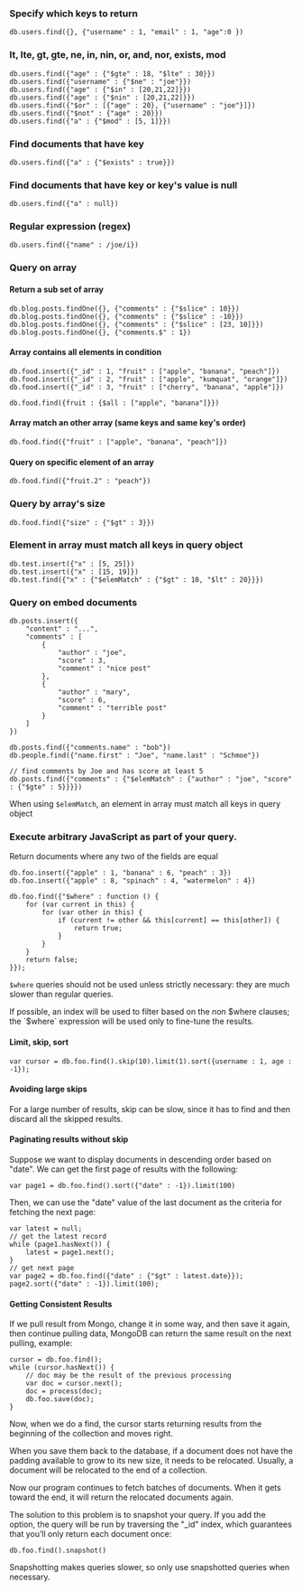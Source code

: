 ### Specify which keys to return
```
db.users.find({}, {"username" : 1, "email" : 1, "age":0 })
```

### lt, lte, gt, gte, ne, in, nin, or, and, nor, exists, mod
```
db.users.find({"age" : {"$gte" : 18, "$lte" : 30}})
db.users.find({"username" : {"$ne" : "joe"}})
db.users.find({"age" : {"$in" : [20,21,22]}})
db.users.find({"age" : {"$nin" : [20,21,22]}})
db.users.find({"$or" : [{"age" : 20}, {"username" : "joe"}]})
db.users.find({"$not" : {"age" : 20}})
db.users.find({"a" : {"$mod" : [5, 1]}})
```

### Find documents that have key
```
db.users.find({"a" : {"$exists" : true}})
```

### Find documents that have key or key's value is null
```
db.users.find({"a" : null})
```

### Regular expression (regex)
```
db.users.find({"name" : /joe/i})
```

### Query on array

#### Return a sub set of array

```
db.blog.posts.findOne({}, {"comments" : {"$slice" : 10}})
db.blog.posts.findOne({}, {"comments" : {"$slice" : -10}})
db.blog.posts.findOne({}, {"comments" : {"$slice" : [23, 10]}})
db.blog.posts.findOne({}, {"comments.$" : 1})
```

#### Array contains all elements in condition

```
db.food.insert({"_id" : 1, "fruit" : ["apple", "banana", "peach"]})
db.food.insert({"_id" : 2, "fruit" : ["apple", "kumquat", "orange"]})
db.food.insert({"_id" : 3, "fruit" : ["cherry", "banana", "apple"]})

db.food.find({fruit : {$all : ["apple", "banana"]}})
```

#### Array match an other array (same keys and same key's order)

```
db.food.find({"fruit" : ["apple", "banana", "peach"]})
```

#### Query on specific element of an array

```
db.food.find({"fruit.2" : "peach"})
```

### Query by array's size
```
db.food.find({"size" : {"$gt" : 3}})
```

### Element in array must match all keys in query object
```
db.test.insert({"x" : [5, 25]})
db.test.insert({"x" : [15, 19]})
db.test.find({"x" : {"$elemMatch" : {"$gt" : 10, "$lt" : 20}}})
```

### Query on embed documents

```
db.posts.insert({
	"content" : "...",
	"comments" : [
		{
			"author" : "joe",
			"score" : 3,
			"comment" : "nice post"
		},
		{
			"author" : "mary",
			"score" : 6,
			"comment" : "terrible post"
		}
	]
})

db.posts.find({"comments.name" : "bob"})
db.people.find({"name.first" : "Joe", "name.last" : "Schmoe"})

// find comments by Joe and has score at least 5
db.posts.find({"comments" : {"$elemMatch" : {"author" : "joe", "score" : {"$gte" : 5}}}})
```

When using `$elemMatch`, an element in array must match all keys in query object

### Execute arbitrary JavaScript as part of your query. 

Return documents where any two of the fields are equal

```
db.foo.insert({"apple" : 1, "banana" : 6, "peach" : 3})
db.foo.insert({"apple" : 8, "spinach" : 4, "watermelon" : 4})

db.foo.find({"$where" : function () {
	for (var current in this) {
		for (var other in this) {
			if (current != other && this[current] == this[other]) {
				return true;
			}
		}
	}
	return false;
}});
```

`$where` queries should not be used unless strictly necessary: they are much slower than regular queries.

If possible, an index will be used to filter based on the non $where clauses; the `$where` expression will be used only to fine-tune the results.

#### Limit, skip, sort
```
var cursor = db.foo.find().skip(10).limit(1).sort({username : 1, age : -1});
```

#### Avoiding large skips
For a large number of results, skip can be slow, since it has to find and then discard all the skipped results.

#### Paginating results without skip

Suppose we want to display documents in descending order based on "date". We can get the first page of results with the following:

```
var page1 = db.foo.find().sort({"date" : -1}).limit(100)
```

Then, we can use the "date" value of the last document as the criteria for fetching the next page:

```
var latest = null;
// get the latest record
while (page1.hasNext()) {
	latest = page1.next();
}
// get next page
var page2 = db.foo.find({"date" : {"$gt" : latest.date}});
page2.sort({"date" : -1}).limit(100);
```

#### Getting Consistent Results

If we pull result from Mongo, change it in some way, and then save it again, then continue pulling data, MongoDB can return the same result on the next pulling, example:

```
cursor = db.foo.find();
while (cursor.hasNext()) {
	// doc may be the result of the previous processing
	var doc = cursor.next();
	doc = process(doc);
	db.foo.save(doc);
}
```

Now, when we do a find, the cursor starts returning results from the beginning of the collection and moves right. 

When you save them back to the database, if a document does not have the padding available to grow to its new size, it needs to be relocated. Usually, a document will be relocated to the end of a collection.

Now our program continues to fetch batches of documents. When it gets toward the
end, it will return the relocated documents again.

The solution to this problem is to snapshot your query. If you add the option, the query will be run by traversing the "_id" index, which guarantees that you’ll only return each document once:

```
db.foo.find().snapshot()
```

Snapshotting makes queries slower, so only use snapshotted queries when necessary.